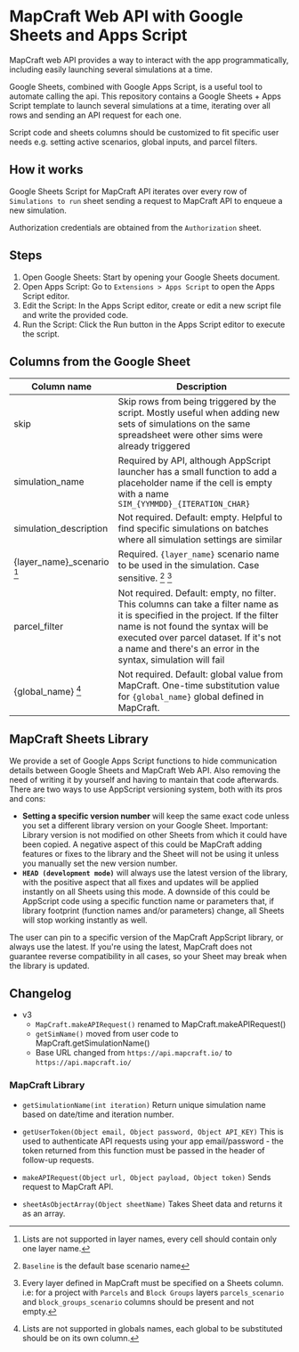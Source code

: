 # MapCraft Web API with Google Sheets and Apps Script

MapCraft web API provides a way to interact with the app programmatically, including easily launching several simulations at a time.

Google Sheets, combined with Google Apps Script, is a useful tool to automate calling the api.  This repository contains a Google Sheets + Apps Script template to launch several simulations at a time, iterating over all rows and sending an API request for each one.

Script code and sheets columns should be customized to fit specific user needs e.g. setting active scenarios, global inputs, and parcel filters.

## How it works

Google Sheets Script for MapCraft API iterates over every row of `Simulations to run` sheet sending a request to MapCraft API to enqueue a new simulation.

Authorization credentials are obtained from the `Authorization` sheet.

## Steps

1.	Open Google Sheets: Start by opening your Google Sheets document.
2.	Open Apps Script:
	Go to `Extensions > Apps Script` to open the Apps Script editor.
3.	Edit the Script:
	In the Apps Script editor, create or edit a new script file and write the provided code.
4. 	Run the Script:
    Click the Run button in the Apps Script editor to execute the script.


## Columns from the Google Sheet

| Column name | Description |
| -- | -- |
| skip | Skip rows from being triggered by the script. Mostly useful when adding new sets of simulations on the same spreadsheet were other sims were already triggered |
| simulation_name | Required by API, although AppScript launcher has a small function to add a placeholder name if the cell is empty with a name `SIM_{YYMMDD}_{ITERATION_CHAR}` |
| simulation_description | Not required. Default: empty. Helpful to find specific simulations on batches where all simulation settings are similar |
| {layer_name}_scenario [^1]	| Required. `{layer_name}` scenario name to be used in the simulation. Case sensitive. [^2] [^3] |
| parcel_filter | Not required. Default: empty, no filter. This columns can take a filter name as it is specified in the project. If the filter name is not found the syntax will be executed over parcel dataset. If it's not a name and there's an error in the syntax, simulation will fail
| {global_name} [^4] | Not required. Default: global value from MapCraft. One-time substitution value for `{global_name}` global defined in MapCraft.

[^1]: Lists are not supported in layer names, every cell should contain only one layer name.
[^2]: `Baseline` is the default base scenario name
[^3]: Every layer defined in MapCraft must be specified on a Sheets column.  i.e: for a project with `Parcels` and `Block Groups` layers `parcels_scenario` and `block_groups_scenario` columns should be present and not empty.
[^4]: Lists are not supported in globals names, each global to be substituted should be on its own column.


## MapCraft Sheets Library

We provide a set of Google Apps Script functions to hide communication details between Google Sheets and MapCraft Web API. Also removing the need of writing it by yourself and having to mantain that code afterwards.
There are two ways to use AppScript versioning system, both with its pros and cons:
- **Setting a specific version number** will keep the same exact code unless you set a different library version on your Google Sheet. Important: Library version is not modified on other Sheets from which it could have been copied. A negative aspect of this could be MapCraft adding features or fixes to the library and the Sheet will not be using it unless you manually set the new version number.
- **`HEAD (development mode)`** will always use the latest version of the library, with the positive aspect that all fixes and updates will be applied instantly on all Sheets using this mode. A downside of this could be AppScript code using a specific function name or parameters that, if library footprint (function names and/or parameters) change, all Sheets will stop working instantly as well.

The user can pin to a specific version of the MapCraft AppScript library, or always use the latest.  If you're using the latest, MapCraft does not guarantee reverse compatibility in all cases, so your Sheet may break when the library is updated.

## Changelog

- v3
  - `MapCraft.makeAPIRequest()` renamed to MapCraft.makeAPIRequest()
  - `getSimName()` moved from user code to MapCraft.getSimulationName()
  - Base URL changed from `https://api.mapcraft.io/` to `https://api.mapcraft.io/`


### MapCraft Library

- `getSimulationName(int iteration)`
  Return unique simulation name based on date/time and iteration number.
  
- `getUserToken(Object email, Object password, Object API_KEY)`
  This is used to authenticate API requests using your app email/password - the token returned from this function must be passed in the header of follow-up requests.

- `makeAPIRequest(Object url, Object payload, Object token)`
  Sends request to MapCraft API.

- `sheetAsObjectArray(Object sheetName)`
  Takes Sheet data and returns it as an array.
